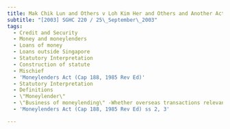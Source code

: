 ```yaml
---
title: Mak Chik Lun and Others v Loh Kim Her and Others and Another Action
subtitle: "[2003] SGHC 220 / 25\_September\_2003"
tags:
  - Credit and Security
  - Money and moneylenders
  - Loans of money
  - Loans outside Singapore
  - Statutory Interpretation
  - Construction of statute
  - Mischief
  - 'Moneylenders Act (Cap 188, 1985 Rev Ed)'
  - Statutory Interpretation
  - Definitions
  - \"Moneylender\"
  - \"Business of moneylending\" -Whether overseas transactions relevant
  - 'Moneylenders Act (Cap 188, 1985 Rev Ed) ss 2, 3'

---
```


